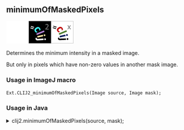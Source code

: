 ## minimumOfMaskedPixels
<img src="images/mini_empty_logo.png"/><img src="images/mini_clij2_logo.png"/><img src="images/mini_clijx_logo.png"/>

Determines the minimum intensity in a masked image. 

But only in pixels which have non-zero values in another mask image.

### Usage in ImageJ macro
```
Ext.CLIJ2_minimumOfMaskedPixels(Image source, Image mask);
```


### Usage in Java


<details>

<summary>
clij2.minimumOfMaskedPixels(source, mask);
</summary>
```
// init CLIJ and GPU
import net.haesleinhuepf.clij2.CLIJ2;
import net.haesleinhuepf.clij.clearcl.ClearCLBuffer;
CLIJ2 clij2 = CLIJ2.getInstance();

// get input parameters
ClearCLBuffer source = clij2.push(sourceImagePlus);
ClearCLBuffer mask = clij2.push(maskImagePlus);
```

```
// Execute operation on GPU
double resultMinimumOfMaskedPixels = clij2.minimumOfMaskedPixels(source, mask);
```

```
//show result
System.out.println(resultMinimumOfMaskedPixels);

// cleanup memory on GPU
clij2.release(source);
clij2.release(mask);
```


</details>



### Usage in Matlab


<details>

<summary>
clij2.minimumOfMaskedPixels(source, mask);
</summary>
```
% init CLIJ and GPU
clij2 = init_clatlab();

% get input parameters
source = clij2.pushMat(source_matrix);
mask = clij2.pushMat(mask_matrix);
```

```
% Execute operation on GPU
double resultMinimumOfMaskedPixels = clij2.minimumOfMaskedPixels(source, mask);
```

```
% show result
System.out.println(resultMinimumOfMaskedPixels);

% cleanup memory on GPU
clij2.release(source);
clij2.release(mask);
```


</details>



### Usage in Icy


details>

<summary>
clij2.minimumOfMaskedPixels(source, mask);
</summary>
```
// init CLIJ and GPU
importClass(net.haesleinhuepf.clicy.CLICY);
importClass(Packages.icy.main.Icy);

clij2 = CLICY.getInstance();

// get input parameters
source_sequence = getSequence();source = clij2.pushSequence(source_sequence);
mask_sequence = getSequence();mask = clij2.pushSequence(mask_sequence);
```

```
// Execute operation on GPU
double resultMinimumOfMaskedPixels = clij2.minimumOfMaskedPixels(source, mask);
```

```
// show result
System.out.println(resultMinimumOfMaskedPixels);

// cleanup memory on GPU
clij2.release(source);
clij2.release(mask);
```


</details>



[Back to CLIJ2 reference](https://clij.github.io/clij2-docs/reference)
[Back to CLIJ2 documentation](https://clij.github.io/clij2-docs)

[Imprint](https://clij.github.io/imprint)
